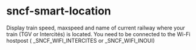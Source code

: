 # sncf-smart-location
Display train speed, maxspeed and name of current railway where your train (TGV or Intercités) is located.
You need to be connected to the Wi-Fi hostpost ( _SNCF_WIFI_INTERCITES or _SNCF_WIFI_INOUI)
